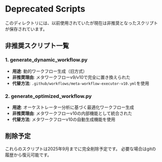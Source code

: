# Deprecated Scripts

このディレクトリには、以前使用されていたが現在は非推奨となったスクリプトが保存されています。

## 非推奨スクリプト一覧

### 1. generate_dynamic_workflow.py
- **用途**: 動的ワークフロー生成（旧方式）
- **非推奨理由**: メタワークフローv9/v10で完全に置き換えられた
- **代替方法**: `.github/workflows/meta-workflow-executor-v10.yml`を使用

### 2. generate_optimized_workflow.py
- **用途**: オーケストレーター分析に基づく最適化ワークフロー生成
- **非推奨理由**: メタワークフローv10の内部機能として統合された
- **代替方法**: メタワークフローv10の自動生成機能を使用

## 削除予定

これらのスクリプトは2025年9月までに完全削除予定です。
必要な場合はgitの履歴から復元可能です。